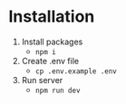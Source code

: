 # Installation

1. Install packages
    - `npm i`
2. Create .env file
    - `cp .env.example .env`
3. Run server
    - `npm run dev`